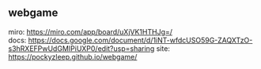## webgame
miro: https://miro.com/app/board/uXjVK1HTHJg=/  
docs: https://docs.google.com/document/d/1iNT-wfdcUSO59G-ZAQXTzO-s3hRXEFPwUdGMIPiUXP0/edit?usp=sharing
site: https://pockyzleep.github.io/webgame/